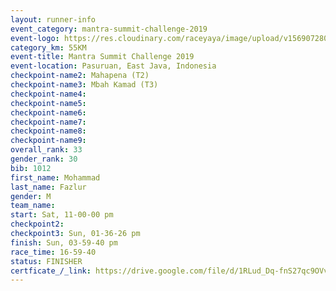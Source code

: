 ```yaml
---
layout: runner-info 
event_category: mantra-summit-challenge-2019 
event-logo: https://res.cloudinary.com/raceyaya/image/upload/v1569072809/logo/mantra-image_segrbx.jpg
category_km: 55KM 
event-title: Mantra Summit Challenge 2019 
event-location: Pasuruan, East Java, Indonesia 
checkpoint-name2: Mahapena (T2) 
checkpoint-name3: Mbah Kamad (T3) 
checkpoint-name4: 
checkpoint-name5: 
checkpoint-name6: 
checkpoint-name7: 
checkpoint-name8: 
checkpoint-name9: 
overall_rank: 33
gender_rank: 30
bib: 1012
first_name: Mohammad
last_name: Fazlur
gender: M
team_name: 
start: Sat, 11-00-00 pm
checkpoint2: 
checkpoint3: Sun, 01-36-26 pm
finish: Sun, 03-59-40 pm
race_time: 16-59-40
status: FINISHER
certficate_/_link: https://drive.google.com/file/d/1RLud_Dq-fnS27qc9OVv0ER5NTttFMPkO/view?usp=sharinghttps://drive.google.com/file/d/1RLud_Dq-fnS27qc9OVv0ER5NTttFMPkO/view?usp=sharing
---
```

